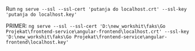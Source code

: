 
Run `ng serve --ssl --ssl-cert 'putanja do localhost.crt' --ssl-key 'putanja do localhost.key'`

PRIMER: `ng serve --ssl --ssl-cert 'D:\new_workshit\faks\Go Projekat\frontend-service\angular-frontend\localhost.crt' --ssl-key 'D:\new_workshit\faks\Go Projekat\frontend-service\angular-frontend\localhost.key'`